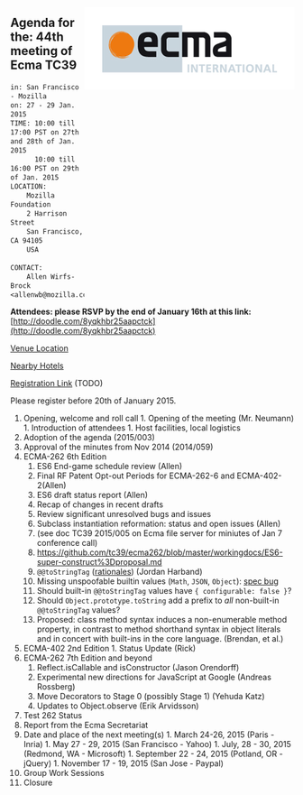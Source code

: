 <img src="../images/Ecma_RVB-003.jpg"
     align="right" alt="" />

## Agenda for the: 44th meeting of Ecma TC39

    in: San Francisco - Mozilla
    on: 27 - 29 Jan. 2015
    TIME: 10:00 till 17:00 PST on 27th and 28th of Jan. 2015
          10:00 till 16:00 PST on 29th of Jan. 2015
    LOCATION:
        Mozilla Foundation
        2 Harrison Street 
        San Francisco, CA 94105
        USA 

    CONTACT:
        Allen Wirfs-Brock <allenwb@mozilla.com>

**Attendees: please RSVP by the end of January 16th at this link:** [http://doodle.com/8yqkhbr25aapctck](http://doodle.com/8yqkhbr25aapctck)

[Venue Location](https://www.google.com/maps/dir/''/2+Harrison+St,+San+Francisco,+CA+94105/data=!4m5!4m4!1m0!1m2!1m1!1s0x808580706546f5cd:0xa764c69c96a7891c?sa=X&ei=jGWUVIS9C8irgwTd7YCoDw&ved=0CCEQwwUwAA)

[Nearby Hotels](https://www.google.com/webhp?sourceid=chrome-instant&ion=1&espv=2&ie=UTF-8#safe=off&q=hotels%20near%202%20harrison%20street%20san%20francisco%20ca)

[Registration Link]() (TODO)

Please register before 20th of January 2015.

  1. Opening, welcome and roll call
    1. Opening of the meeting (Mr. Neumann)
    1. Introduction of attendees
    1. Host facilities, local logistics
  1. Adoption of the agenda (2015/003)
  1. Approval of the minutes from Nov 2014 (2014/059)
  1. ECMA-262 6th Edition
     1. ES6 End-game schedule review (Allen)
     2. Final RF Patent Opt-out Periods for ECMA-262-6 and ECMA-402-2(Allen) 
     1. ES6 draft status report (Allen)
       1. Recap of changes in recent drafts
       2. Review significant unresolved bugs and issues
     3. Subclass instantiation reformation: status and open issues (Allen)
       1. (see doc TC39 2015/005 on Ecma file server for miniutes of Jan 7 conference call)
       2. https://github.com/tc39/ecma262/blob/master/workingdocs/ES6-super-construct%3Dproposal.md 
     2. `@@toStringTag` ([rationales](https://github.com/ljharb/agendas/wiki/January-TC39-@@toStringTag-discussion)) (Jordan Harband)
       1. Missing unspoofable builtin values (`Math`, `JSON`, `Object`): [spec bug](https://bugs.ecmascript.org/show_bug.cgi?id=3506)
       2. Should built-in `@@toStringTag` values have `{ configurable: false }`?
       3. Should `Object.prototype.toString` add a prefix to *all* non-built-in `@@toStringTag` values?
     3. Proposed: class method syntax induces a non-enumerable method property, in contrast to method shorthand syntax in object literals and in concert with built-ins in the core language. (Brendan, et al.)
  1. ECMA-402 2nd Edition
    1. Status Update (Rick)
  1. ECMA-262 7th Edition and beyond
     1. Reflect.isCallable and isConstructor (Jason Orendorff)
     2. Experimental new directions for JavaScript at Google (Andreas Rossberg)
     3. Move Decorators to Stage 0 (possibly Stage 1) (Yehuda Katz)
     4. Updates to Object.observe (Erik Arvidsson)
  1. Test 262 Status
  1. Report from the Ecma Secretariat
  1. Date and place of the next meeting(s)
    1. March 24-26, 2015 (Paris - Inria)
    1. May 27 - 29, 2015 (San Francisco - Yahoo)
    1. July, 28 - 30, 2015 (Redmond, WA - Microsoft)
    1. September 22 - 24, 2015 (Potland, OR - jQuery)
    1. November 17 - 19, 2015 (San Jose - Paypal)
  1.  Group Work Sessions
  1.  Closure 
